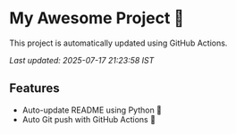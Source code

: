 # My Awesome Project 🚀

This project is automatically updated using GitHub Actions.

_Last updated: 2025-07-17 21:23:58 IST_

## Features
- Auto-update README using Python 🐍
- Auto Git push with GitHub Actions 🤖
